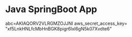 # Java SpringBoot App
abc=AKIAQORV2VLRGMZOJJNI
aws_secret_access_key= "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"

